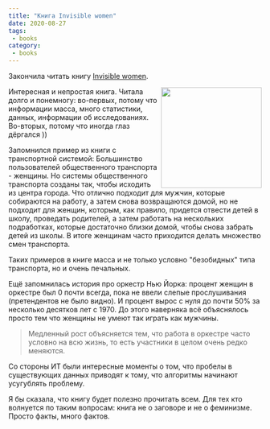 ```yaml
---
title: "Книга Invisible women"
date: 2020-08-27
tags:
 - books
category:
 - books
---
```


Закончила читать книгу [Invisible women](https://www.goodreads.com/book/show/41104077-invisible-women).

<img align="right" src="https://i.gr-assets.com/images/S/compressed.photo.goodreads.com/books/1550931169l/41104077._SY475_.jpg" width="200">


Интересная и непростая книга. Читала долго и понемногу: во-первых, потому что информации масса, много статистики, данных, информации об исследованиях. Во-вторых, потому что иногда глаз дёргался ))

Запомнился пример из книги с транспортной системой:
Большинство пользователей общественного транспорта - женщины.  Но системы общественного транспорта созданы так, чтобы исходить из центра города. Что отлично подходит для мужчин, которые собираются на работу, а затем снова возвращаются домой, но не подходит для женщин, которым, как правило, придется отвести детей в школу, проведать родителей, а затем работать на нескольких подработках, которые достаточно близки домой, чтобы снова забрать детей из школы. В итоге женщинам часто приходится делать множество смен транспорта.

Таких примеров в книге масса и не только условно "безобидных" типа транспорта, но и очень печальных.


Ещё запомнилась история про оркестр Нью Йорка: процент женщин в оркестре был 0 почти всегда, пока не ввели слепые прослушивания (претендентов не было видно).
И процент вырос с нуля до почти 50% за несколько десятков лет с 1970.
До этого наверняка всё объяснялось просто тем что женщины не умеют так играть как мужчины.

> Медленный рост объясняется тем, что работа в оркестре часто условно на всю жизнь, то есть участники в целом очень редко меняются.

Со стороны ИТ были интересные моменты о том, что пробелы в существующих данных приводят к тому, что алгоритмы начинают усугублять проблему.

Я бы сказала, что книгу будет полезно прочитать всем. Для тех кто волнуется по таким вопросам: книга не о заговоре и не о феминизме. Просто факты, много фактов.
